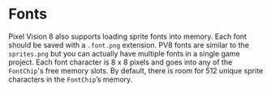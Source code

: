 # Fonts

Pixel Vision 8 also supports loading sprite fonts into memory. Each font should be saved with a `.font.png` extension. PV8 fonts are similar to the` sprites.png` but you can actually have multiple fonts in a single game project. Each font character is 8 x 8 pixels and goes into any of the `FontChip`'s free memory slots. By default, there is room for 512 unique sprite characters in the `FontChip`’s memory.

